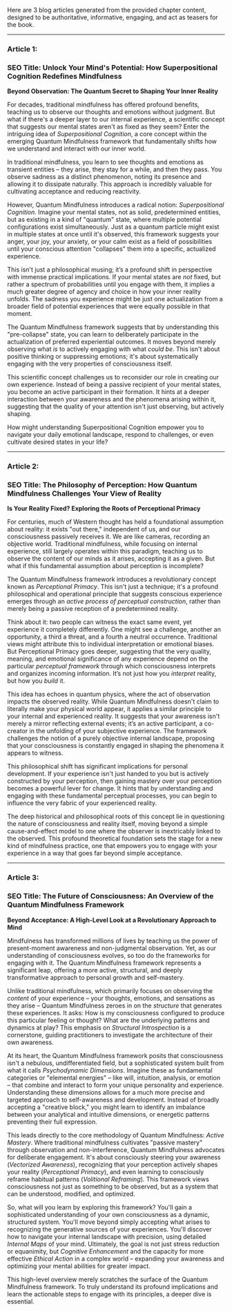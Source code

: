 Here are 3 blog articles generated from the provided chapter content, designed to be authoritative, informative, engaging, and act as teasers for the book.

---

### Article 1:
### **SEO Title: Unlock Your Mind's Potential: How Superpositional Cognition Redefines Mindfulness**

**Beyond Observation: The Quantum Secret to Shaping Your Inner Reality**

For decades, traditional mindfulness has offered profound benefits, teaching us to observe our thoughts and emotions without judgment. But what if there's a deeper layer to our internal experience, a scientific concept that suggests our mental states aren't as fixed as they seem? Enter the intriguing idea of *Superpositional Cognition*, a core concept within the emerging Quantum Mindfulness framework that fundamentally shifts how we understand and interact with our inner world.

In traditional mindfulness, you learn to see thoughts and emotions as transient entities – they arise, they stay for a while, and then they pass. You observe sadness as a distinct phenomenon, noting its presence and allowing it to dissipate naturally. This approach is incredibly valuable for cultivating acceptance and reducing reactivity.

However, Quantum Mindfulness introduces a radical notion: *Superpositional Cognition*. Imagine your mental states, not as solid, predetermined entities, but as existing in a kind of "quantum" state, where multiple potential configurations exist simultaneously. Just as a quantum particle might exist in multiple states at once until it's observed, this framework suggests your anger, your joy, your anxiety, or your calm exist as a field of possibilities until your conscious attention "collapses" them into a specific, actualized experience.

This isn't just a philosophical musing; it’s a profound shift in perspective with immense practical implications. If your mental states are *not* fixed, but rather a spectrum of probabilities until you engage with them, it implies a much greater degree of agency and choice in how your inner reality unfolds. The sadness you experience might be just one actualization from a broader field of potential experiences that were equally possible in that moment.

The Quantum Mindfulness framework suggests that by understanding this "pre-collapse" state, you can learn to deliberately participate in the actualization of preferred experiential outcomes. It moves beyond merely observing what *is* to actively engaging with what *could be*. This isn't about positive thinking or suppressing emotions; it's about systematically engaging with the very properties of consciousness itself.

This scientific concept challenges us to reconsider our role in creating our own experience. Instead of being a passive recipient of your mental states, you become an active participant in their formation. It hints at a deeper interaction between your awareness and the phenomena arising within it, suggesting that the quality of your attention isn't just observing, but actively shaping.

How might understanding Superpositional Cognition empower you to navigate your daily emotional landscape, respond to challenges, or even cultivate desired states in your life?

---

### Article 2:
### **SEO Title: The Philosophy of Perception: How Quantum Mindfulness Challenges Your View of Reality**

**Is Your Reality Fixed? Exploring the Roots of Perceptional Primacy**

For centuries, much of Western thought has held a foundational assumption about reality: it exists "out there," independent of us, and our consciousness passively receives it. We are like cameras, recording an objective world. Traditional mindfulness, while focusing on internal experience, still largely operates within this paradigm, teaching us to observe the content of our minds as it arises, accepting it as a given. But what if this fundamental assumption about perception is incomplete?

The Quantum Mindfulness framework introduces a revolutionary concept known as *Perceptional Primacy*. This isn't just a technique; it's a profound philosophical and operational principle that suggests conscious experience emerges through an *active process of perceptual construction*, rather than merely being a passive reception of a predetermined reality.

Think about it: two people can witness the exact same event, yet experience it completely differently. One might see a challenge, another an opportunity, a third a threat, and a fourth a neutral occurrence. Traditional views might attribute this to individual interpretation or emotional biases. But Perceptional Primacy goes deeper, suggesting that the very quality, meaning, and emotional significance of any experience depend on the particular *perceptual framework* through which consciousness interprets and organizes incoming information. It’s not just how you *interpret* reality, but how you *build* it.

This idea has echoes in quantum physics, where the act of observation impacts the observed reality. While Quantum Mindfulness doesn't claim to literally make your physical world appear, it applies a similar principle to your internal and experienced reality. It suggests that your awareness isn't merely a mirror reflecting external events; it’s an active participant, a co-creator in the unfolding of your subjective experience. The framework challenges the notion of a purely objective internal landscape, proposing that your consciousness is constantly engaged in shaping the phenomena it appears to witness.

This philosophical shift has significant implications for personal development. If your experience isn't just handed to you but is actively constructed by your perception, then gaining mastery over your perception becomes a powerful lever for change. It hints that by understanding and engaging with these fundamental perceptual processes, you can begin to influence the very fabric of your experienced reality.

The deep historical and philosophical roots of this concept lie in questioning the nature of consciousness and reality itself, moving beyond a simple cause-and-effect model to one where the observer is inextricably linked to the observed. This profound theoretical foundation sets the stage for a new kind of mindfulness practice, one that empowers you to engage with your experience in a way that goes far beyond simple acceptance.

---

### Article 3:
### **SEO Title: The Future of Consciousness: An Overview of the Quantum Mindfulness Framework**

**Beyond Acceptance: A High-Level Look at a Revolutionary Approach to Mind**

Mindfulness has transformed millions of lives by teaching us the power of present-moment awareness and non-judgmental observation. Yet, as our understanding of consciousness evolves, so too do the frameworks for engaging with it. The Quantum Mindfulness framework represents a significant leap, offering a more active, structural, and deeply transformative approach to personal growth and self-mastery.

Unlike traditional mindfulness, which primarily focuses on observing the *content* of your experience – your thoughts, emotions, and sensations as they arise – Quantum Mindfulness zeroes in on the *structure* that generates these experiences. It asks: How is my consciousness configured to produce this particular feeling or thought? What are the underlying patterns and dynamics at play? This emphasis on *Structural Introspection* is a cornerstone, guiding practitioners to investigate the architecture of their own awareness.

At its heart, the Quantum Mindfulness framework posits that consciousness isn't a nebulous, undifferentiated field, but a sophisticated system built from what it calls *Psychodynamic Dimensions*. Imagine these as fundamental categories or "elemental energies" – like will, intuition, analysis, or emotion – that combine and interact to form your unique personality and experience. Understanding these dimensions allows for a much more precise and targeted approach to self-awareness and development. Instead of broadly accepting a "creative block," you might learn to identify an imbalance between your analytical and intuitive dimensions, or energetic patterns preventing their full expression.

This leads directly to the core methodology of Quantum Mindfulness: *Active Mastery*. Where traditional mindfulness cultivates "passive mastery" through observation and non-interference, Quantum Mindfulness advocates for deliberate engagement. It's about consciously steering your awareness (*Vectorized Awareness*), recognizing that your perception actively shapes your reality (*Perceptional Primacy*), and even learning to consciously reframe habitual patterns (*Volitional Reframing*). This framework views consciousness not just as something to be observed, but as a system that can be understood, modified, and optimized.

So, what will you learn by exploring this framework? You'll gain a sophisticated understanding of your own consciousness as a dynamic, structured system. You'll move beyond simply accepting what arises to recognizing the generative sources of your experiences. You'll discover how to navigate your internal landscape with precision, using detailed *Internal Maps* of your mind. Ultimately, the goal is not just stress reduction or equanimity, but *Cognitive Enhancement* and the capacity for more effective *Ethical Action* in a complex world – expanding your awareness and optimizing your mental abilities for greater impact.

This high-level overview merely scratches the surface of the Quantum Mindfulness framework. To truly understand its profound implications and learn the actionable steps to engage with its principles, a deeper dive is essential.